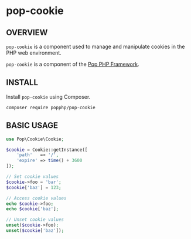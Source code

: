 pop-cookie
==========

OVERVIEW
--------
`pop-cookie` is a component used to manage and manipulate cookies in the PHP web environment.

`pop-cookie` is a component of the [Pop PHP Framework](http://www.popphp.org/).

INSTALL
-------

Install `pop-cookie` using Composer.

    composer require popphp/pop-cookie

BASIC USAGE
-----------

```php
use Pop\Cookie\Cookie;

$cookie = Cookie::getInstance([
    'path'   => '/',
    'expire' => time() + 3600
]);

// Set cookie values
$cookie->foo = 'bar';
$cookie['baz'] = 123;

// Access cookie values
echo $cookie->foo;
echo $cookie['baz'];

// Unset cookie values
unset($cookie->foo);
unset($cookie['baz']);
```

